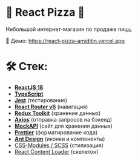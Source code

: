 # 🍕 React Pizza 🍕

Небольшой интернет-магазин по продаже пицц.

👀 Демо: https://react-pizza-amiditin.vercel.app

# 🛠 Стек:

- **[ReactJS 18](https://reactjs.org)**
- **[TypeScript](https://www.typescriptlang.org)**
- **[Jest](https://jestjs.io)** (тестирование)
- **[React Router v6](https://reactrouter.com)** (навигация)
- **[Redux Toolkit](https://redux-toolkit.js.org)** (хранение данных)
- **[Axios](https://axios-http.com)** (отправка запросов на бэкенд)
- **[MockAPI](https://mockapi.io)** (сайт для хранения данных)
- **[Prettier](https://prettier.io)** (форматирование кода)
- **[Ant Design](https://ant.design)** (иконки и компоненты)
- [CSS-Modules / SCSS](https://sass-lang.com) (стилизация)
- [React Content Loader](https://github.com/danilowoz/react-content-loader) (скелетон)
